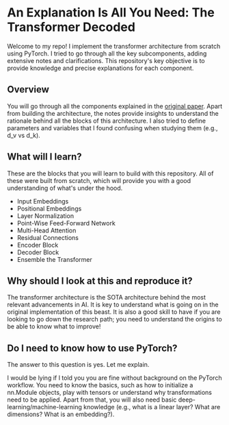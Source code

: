 # An Explanation Is All You Need: The Transformer Decoded

Welcome to my repo! I implement the transformer architecture from scratch using PyTorch. I tried to go through all the key subcomponents, adding extensive notes and clarifications. This repository's key objective is to provide knowledge and precise explanations for each component.

## Overview
You will go through all the components explained in the [original paper](https://arxiv.org/abs/1706.03762). Apart from building the architecture, the notes provide insights to understand the rationale behind all the blocks of this architecture. I also tried to define parameters and variables that I found confusing when studying them (e.g., d_v vs d_k).

## What will I learn?
These are the blocks that you will learn to build with this repository. All of these were built from scratch, which will provide you with a good understanding of what's under the hood.
- Input Embeddings
- Positional Embeddings
- Layer Normalization
- Point-Wise Feed-Forward Network
- Multi-Head Attention
- Residual Connections
- Encoder Block
- Decoder Block
- Ensemble the Transformer

## Why should I look at this and reproduce it?
The transformer architecture is the SOTA architecture behind the most relevant advancements in AI. It is key to understand what is going on in the original implementation of this beast. It is also a good skill to have if you are looking to go down the research path; you need to understand the origins to be able to know what to improve!

## Do I need to know how to use PyTorch?
The answer to this question is yes. Let me explain. 

I would be lying if I told you you are fine without background on the PyTorch workflow. You need to know the basics, such as how to initialize a nn.Module objects, play with tensors or understand why transformations need to be applied. Apart from that, you will also need basic deep-learning/machine-learning knowledge (e.g., what is a linear layer? What are dimensions? What is an embedding?).
